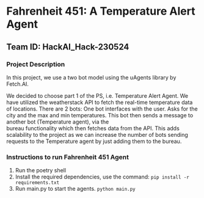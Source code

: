 # Fahrenheit 451: A Temperature Alert Agent
## Team ID: HackAI_Hack-230524
### Project Description
In this project, we use a two bot model using the uAgents library by Fetch.AI.

We decided to choose part 1 of the PS, i.e. Temperature Alert Agent.
We have utilized the weatherstack API to fetch the real-time temperature data of locations.
There are 2 bots:
  One bot interfaces with the user. Asks for the city and the max and min temperatures. This bot then sends a message to another bot (Temperature agent), via the     
  bureau functionality which then fetches data from the API. This adds scalability to the project as we can increase the number of bots sending requests to the 
  Temperature agent by just adding them to the bureau.

### Instructions to run Fahrenheit 451 Agent
1. Run the poetry shell
2. Install the required dependencies, use the command:
`pip install -r requirements.txt`
3. Run main.py to start the agents.
`python main.py`




